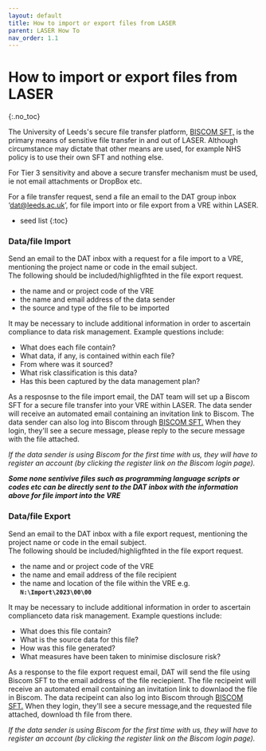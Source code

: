 ```yaml
---
layout: default
title: How to import or export files from LASER
parent: LASER How To
nav_order: 1.1
---
```


# How to import or export files from LASER
{:.no_toc}

The University of Leeds's secure file transfer platform, [BISCOM SFT,](https://laser-sft.leeds.ac.uk/sft) is the primary means of sensitive file transfer in and out of LASER. 
Although circumstance may dictate that other means are used, for example NHS policy is to use their own SFT and nothing else.  

For Tier 3 sensitivity and above a secure transfer mechanism must be used, ie not email attachments or DropBox etc.


For a file transfer request, send a file an email to the DAT group inbox ‘dat@leeds.ac.uk’, for file import into or file export from a VRE within LASER.
* seed list
{:toc}

### Data/file Import

Send an email to the DAT inbox with a request for a file import to a VRE, mentioning the project name or code in the email subject.  
The following should be included/highligfhted in the file export request.
 - the name and or project code of the VRE 
 - the name and email address of the data sender
 - the source and type of the file to be imported  

It may be necessary to include additional information in order to ascertain compliance to data risk management. Example questions include:  
   - What does each file contain?  
   - What data, if any, is contained within each file?  
   - From where was it sourced?  
   - What risk classification is this data?  
   - Has this been captured by the data management plan?  

As a resposnse to the file import email, the DAT team will set up a Biscom SFT for a secure file transfer into your VRE within LASER.
The data sender will receive an automated email containing an invitation link to Biscom. The data sender can also log into Biscom through [BISCOM SFT.](https://laser-sft.leeds.ac.uk/sft) 
When they login, they'll see a secure message, please reply to the secure message with the file attached. 

_If the data sender is using Biscom for the first time with us, they will have to register an account (by clicking the register link on the Biscom login page)._ 


***Some none sentivive files such as programming language scripts or codes etc can be directly sent to the DAT inbox with the information above for file import into the VRE***


### Data/file Export

Send an email to the DAT inbox with a file export request, mentioning the project name or code in the email subject.  
The following should be included/highligfhted in the file export request.
- the name and or project code of the VRE 
- the name and email address of the file recipient
- the name and location of the file within the VRE e.g. **`N:\Import\2023\00\00`**  

It may be necessary to include additional information in order to ascertain complianceto data risk management. Example questions include:  
   - What does this file contain?  
   - What is the source data for this file?  
   - How was this file generated?  
   - What measures have been taken to minimise disclosure risk?  


As a response to the file export request email, DAT will send the file using Biscom SFT to the email address of the file reciepient.
The file recipeint will receive an automated email containing an invitation link to downlaod the file in Biscom. The data recipeint can also log into Biscom through [BISCOM SFT.](https://laser-sft.leeds.ac.uk/sft) 
When they login, they'll see a secure message,and the requested file attached, download th file from there.

_If the data sender is using Biscom for the first time with us, they will have to register an account (by clicking the register link on the Biscom login page)._ 
